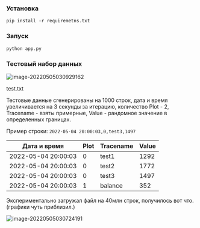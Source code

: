 ### 	Установка

```pip
pip install -r requiremetns.txt
```

### Запуск
```pip
python app.py
```

### Тестовый набор данных

![image-20220505030929162](https://s2.loli.net/2022/05/05/2bgj7UVSrCQ3NGE.png)

test.txt

Тестовые данные сгенерированы на 1000 строк, дата и время увеличивается на 3 секунды за итерацию, количество Plot - 2, Tracename - взяты примерные, Value - рандомное значение в определенных границах.

Пример строки: `2022-05-04 20:00:03,0,test3,1497`

| Дата и время        | Plot | Tracename | Value |
| ------------------- | ---- | --------- | ----- |
| 2022-05-04 20:00:03 | 0    | test1     | 1292  |
| 2022-05-04 20:00:03 | 0    | test2     | 1772  |
| 2022-05-04 20:00:03 | 0    | test3     | 1497  |
| 2022-05-04 20:00:03 | 1    | balance   | 352   |

Экспериментально загружал файл на 40млн строк, получилось вот что. (графики чуть приблизил.)

![image-20220505030724191](https://s2.loli.net/2022/05/05/aNGPtJl1DonI274.png)
